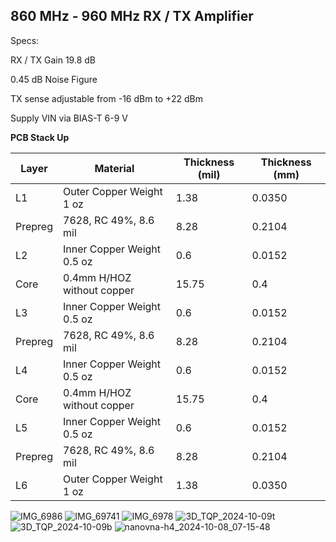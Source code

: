 ## **860 MHz - 960 MHz RX / TX Amplifier**

Specs:

RX / TX Gain 19.8 dB

0.45 dB Noise Figure

TX sense adjustable from -16 dBm to +22 dBm

Supply VIN via BIAS-T 6-9 V


**PCB Stack Up**

Layer | Material | Thickness (mil) | Thickness (mm)
----- | -------- | --------------- | --------------
L1 | Outer Copper Weight 1 oz | 1.38 | 0.0350
Prepreg | 7628, RC 49%, 8.6 mil | 8.28 | 0.2104
L2 | Inner Copper Weight 0.5 oz | 0.6 | 0.0152
Core | 0.4mm H/HOZ without copper | 15.75 | 0.4
L3 | Inner Copper Weight 0.5 oz | 0.6 | 0.0152
Prepreg | 7628, RC 49%, 8.6 mil | 8.28 | 0.2104
L4 | Inner Copper Weight 0.5 oz | 0.6 | 0.0152
Core | 0.4mm H/HOZ without copper | 15.75 | 0.4
L5 | Inner Copper Weight 0.5 oz | 0.6 | 0.0152
Prepreg | 7628, RC 49%, 8.6 mil | 8.28 | 0.2104
L6 | Outer Copper Weight 1 oz | 1.38 | 0.0350


![IMG_6986](https://github.com/user-attachments/assets/494973b2-5131-44f8-90a0-f34d8f4bf3d3)
![IMG_69741](https://github.com/user-attachments/assets/bdfffde8-1579-41e2-9c6d-57feef7329da)
![IMG_6978](https://github.com/user-attachments/assets/cdfc0fae-265b-4c84-83c9-b4451f8b29fc)
![3D_TQP_2024-10-09t](https://github.com/user-attachments/assets/989060b3-2b82-401d-a81e-d047308ac29c)
![3D_TQP_2024-10-09b](https://github.com/user-attachments/assets/b938c0ed-ea8b-4967-93c1-cd9353877a1e)
![nanovna-h4_2024-10-08_07-15-48](https://github.com/user-attachments/assets/bd2b8982-fd15-4655-a4a9-18fa295bbd67)
